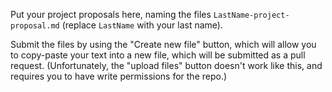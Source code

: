 Put your project proposals here, naming the files `LastName-project-proposal.md` (replace `LastName` with your last name).

Submit the files by using the "Create new file" button, which will allow you to copy-paste your text into a new file, which will be submitted as a pull request. (Unfortunately, the "upload files" button doesn't work like this, and requires you to have write permissions for the repo.)
